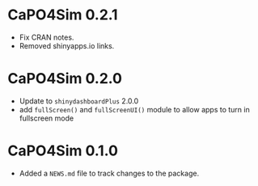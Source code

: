 # CaPO4Sim 0.2.1

- Fix CRAN notes.
- Removed shinyapps.io links.

# CaPO4Sim 0.2.0
- Update to `shinydashboardPlus` 2.0.0
- add `fullScreen()` and `fullScreenUI()` module to allow apps to turn in fullscreen mode



# CaPO4Sim 0.1.0

* Added a `NEWS.md` file to track changes to the package.
